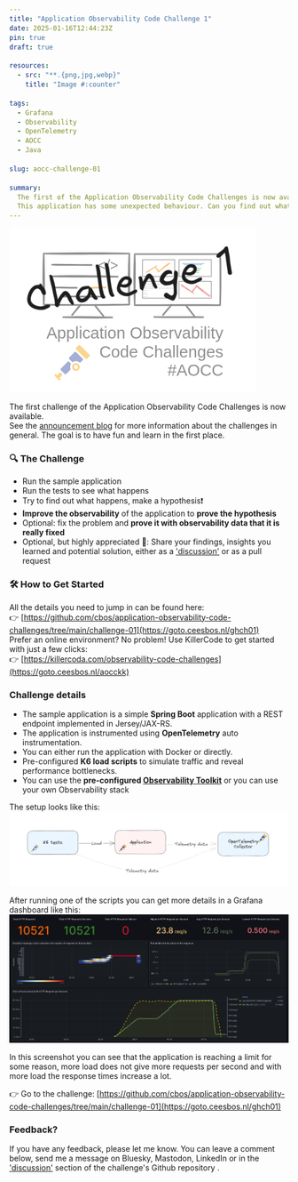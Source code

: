 ```yaml
---
title: "Application Observability Code Challenge 1"
date: 2025-01-16T12:44:23Z
pin: true
draft: true

resources:
  - src: "**.{png,jpg,webp}"
    title: "Image #:counter"

tags:
  - Grafana
  - Observability
  - OpenTelemetry
  - AOCC
  - Java

slug: aocc-challenge-01

summary:
  The first of the Application Observability Code Challenges is now available. A simple Spring Boot application with a REST endpoint implemented in Jersey/JAX-RS
  This application has some unexpected behaviour. Can you find out what is happening based on the observability data? Can you improve the observability to prove that a fix really fixed the problems?
---
```


![Application Observability Code Challenge 1](aocc_challenge01_small.png)

The first challenge of the Application Observability Code Challenges is now available.   
See the [announcement blog](../application-observability-code-challenges) for more information about the challenges in general.
The goal is to have fun and learn in the first place.

### 🔍 The Challenge
- Run the sample application
- Run the tests to see what happens
- Try to find out what happens, make a hypothesis❗
- **Improve the observability** of the application to **prove the hypothesis**
- Optional: fix the problem and **prove it with observability data that it is really fixed**
- Optional, but highly appreciated 🙏: Share your findings, insights you learned and potential solution, either as a ['discussion'](https://github.com/cbos/application-observability-code-challenges/discussions) or as a pull request

### 🛠️ How to Get Started   
All the details you need to jump in can be found here:   
👉 [https://github.com/cbos/application-observability-code-challenges/tree/main/challenge-01](https://goto.ceesbos.nl/ghch01)   
Prefer an online environment? No problem! Use KillerCode to get started with just a few clicks:   
👉 [https://killercoda.com/observability-code-challenges](https://goto.ceesbos.nl/aocckk)
    
### Challenge details

- The sample application is a simple **Spring Boot** application with a REST endpoint implemented in Jersey/JAX-RS.
- The application is instrumented using **OpenTelemetry** auto instrumentation.
- You can either run the application with Docker or directly.
- Pre-configured **K6 load scripts** to simulate traffic and reveal performance bottlenecks.
- You can use the **pre-configured [Observability Toolkit](../observability-toolkit)** or you can use your own Observability stack

The setup looks like this:
![Setup](k6_application_setup.png)

After running one of the scripts you can get more details in a Grafana dashboard like this:
![K6 dashboard](k6_highload_dashboard.png)

In this screenshot you can see that the application is reaching a limit for some reason, more load does not give more requests per second and with more load the response times increase a lot.

👉 Go to the challenge: [https://github.com/cbos/application-observability-code-challenges/tree/main/challenge-01](https://goto.ceesbos.nl/ghch01)

### Feedback?

If you have any feedback, please let me know. You can leave a comment below, send me a message on Bluesky, Mastodon, LinkedIn or in the ['discussion'](https://github.com/cbos/application-observability-code-challenges/discussions) section of the challenge's Github repository .




